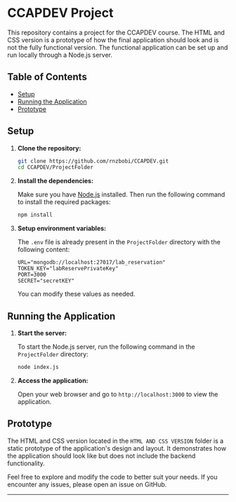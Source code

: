 # CCAPDEV Project

This repository contains a project for the CCAPDEV course. The HTML and CSS version is a prototype of how the final application should look and is not the fully functional version. The functional application can be set up and run locally through a Node.js server.

## Table of Contents

- [Setup](#setup)
- [Running the Application](#running-the-application)
- [Prototype](#prototype)

## Setup

1. **Clone the repository:**

    ```bash
    git clone https://github.com/rnzbobi/CCAPDEV.git
    cd CCAPDEV/ProjectFolder
    ```

2. **Install the dependencies:**

    Make sure you have [Node.js](https://nodejs.org/) installed. Then run the following command to install the required packages:

    ```bash
    npm install
    ```

3. **Setup environment variables:**

    The `.env` file is already present in the `ProjectFolder` directory with the following content:

    ```env
    URL="mongodb://localhost:27017/lab_reservation"
    TOKEN_KEY="labReservePrivateKey"
    PORT=3000
    SECRET="secretKEY"
    ```

    You can modify these values as needed.

## Running the Application

1. **Start the server:**

    To start the Node.js server, run the following command in the `ProjectFolder` directory:

    ```bash
    node index.js
    ```

2. **Access the application:**

    Open your web browser and go to `http://localhost:3000` to view the application.

## Prototype

The HTML and CSS version located in the `HTML AND CSS VERSION` folder is a static prototype of the application's design and layout. It demonstrates how the application should look like but does not include the backend functionality.

Feel free to explore and modify the code to better suit your needs. If you encounter any issues, please open an issue on GitHub.

---
